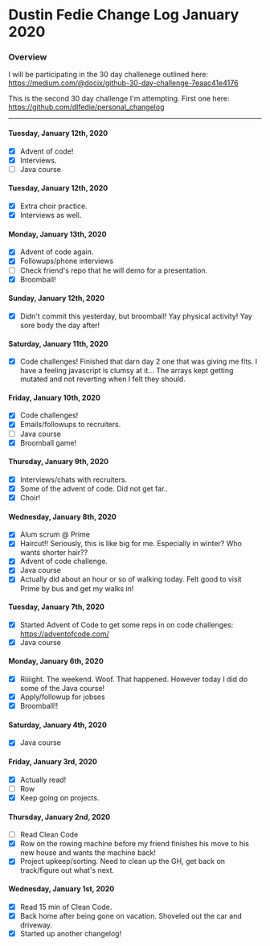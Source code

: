 # Dustin Fedie Change Log January 2020
### Overview
I will be participating in the 30 day challenege outlined here: https://medium.com/@docix/github-30-day-challenge-7eaac41e4176

This is the second 30 day challenge I'm attempting. First one here: https://github.com/dlfedie/personal_changelog

---
#### Tuesday, January 12th, 2020
- [x] Advent of code!
- [x] Interviews.
- [ ] Java course

#### Tuesday, January 12th, 2020
- [x] Extra choir practice. 
- [x] Interviews as well.

#### Monday, January 13th, 2020
- [x] Advent of code again.
- [x] Followups/phone interviews
- [ ] Check friend's repo that he will demo for a presentation.
- [x] Broomball!

#### Sunday, January 12th, 2020
- [x] Didn't commit this yesterday, but broomball! Yay physical activity! Yay sore body the day after!

#### Saturday, January 11th, 2020
- [x] Code challenges! Finished that darn day 2 one that was giving me fits. I have a feeling javascript is clumsy at it... The arrays kept getting mutated and not reverting when I felt they should.

#### Friday, January 10th, 2020
- [x] Code challenges!
- [x] Emails/followups to recruiters.
- [ ] Java course
- [x] Broomball game!

#### Thursday, January 9th, 2020
- [x] Interviews/chats with recruiters.
- [x] Some of the advent of code. Did not get far..
- [x] Choir!

#### Wednesday, January 8th, 2020
- [x] Alum scrum @ Prime
- [x] Haircut!! Seriously, this is like big for me. Especially in winter? Who wants shorter hair??
- [x] Advent of code challenge.
- [x] Java course
- [x] Actually did about an hour or so of walking today. Felt good to visit Prime by bus and get my walks in!

#### Tuesday, January 7th, 2020
- [x] Started Advent of Code to get some reps in on code challenges: https://adventofcode.com/
- [x] Java course

#### Monday, January 6th, 2020
- [x] Riiiight. The weekend. Woof. That happened. However today I did do some of the Java course!
- [x] Apply/followup for jobses
- [x] Broomball!!

#### Saturday, January 4th, 2020
- [x] Java course

#### Friday, January 3rd, 2020
- [x] Actually read!
- [ ] Row
- [x] Keep going on projects.

#### Thursday, January 2nd, 2020
- [ ] Read Clean Code
- [x] Row on the rowing machine before my friend finishes his move to his new house and wants the machine back!
- [x] Project upkeep/sorting. Need to clean up the GH, get back on track/figure out what's next.

#### Wednesday, January 1st, 2020
- [x] Read 15 min of Clean Code.
- [x] Back home after being gone on vacation. Shoveled out the car and driveway.
- [x] Started up another changelog!
